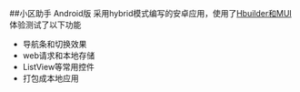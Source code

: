 ##小区助手 Android版
采用hybrid模式编写的安卓应用，使用了[Hbuilder和MUI](http://ask.dcloud.net.cn/docs)
体验测试了以下功能
* 导航条和切换效果
* web请求和本地存储
* ListView等常用控件
* 打包成本地应用